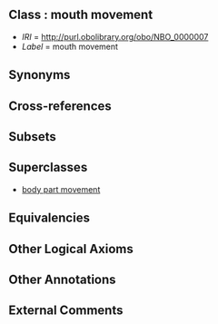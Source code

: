
## Class : mouth movement

 * *IRI* = http://purl.obolibrary.org/obo/NBO_0000007
 * *Label* = mouth movement

## Synonyms


## Cross-references


## Subsets


## Superclasses

 * [body part movement](../../NBO/01/NBO_0000001.md)

## Equivalencies


## Other Logical Axioms


## Other Annotations


## External Comments

